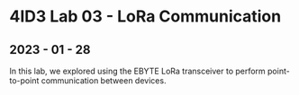 <h1> 4ID3 Lab 03 - LoRa Communication</h1>
<h2>2023 - 01 - 28</h2>
In this lab, we explored using the EBYTE LoRa transceiver to 
perform point-to-point communication between devices.